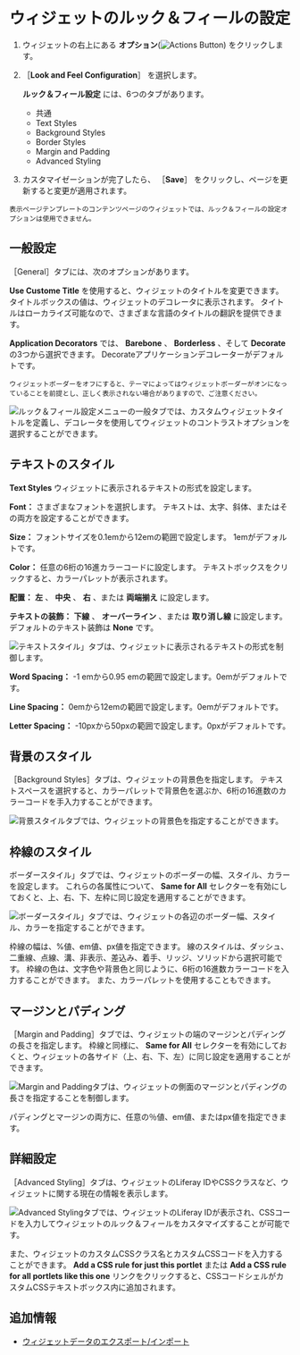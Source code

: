 # ウィジェットのルック＆フィールの設定

1.  ウィジェットの右上にある **オプション**(![Actions Button](../../../../images/icon-actions.png)) をクリックします。

1. ［**Look and Feel Configuration**］ を選択します。

    **ルック＆フィール設定** には、6つのタブがあります。
    - 共通
    - Text Styles
    - Background Styles
    - Border Styles
    - Margin and Padding
    - Advanced Styling

1. カスタマイゼーションが完了したら、 ［**Save**］ をクリックし、ページを更新すると変更が適用されます。

```{note}
表示ページテンプレートのコンテンツページのウィジェットでは、ルック＆フィールの設定オプションは使用できません。
```

## 一般設定

［General］タブには、次のオプションがあります。

**Use Custome Title** を使用すると、ウィジェットのタイトルを変更できます。 タイトルボックスの値は、ウィジェットのデコレータに表示されます。 タイトルはローカライズ可能なので、さまざまな言語のタイトルの翻訳を提供できます。

**Application Decorators** では、 **Barebone** 、 **Borderless** 、そして **Decorate** の3つから選択できます。 Decorateアプリケーションデコレーターがデフォルトです。

```{important}
ウィジェットボーダーをオフにすると、テーマによってはウィジェットボーダーがオンになっていることを前提とし、正しく表示されない場合がありますので、ご注意ください。
```

![ルック＆フィール設定メニューの一般タブでは、カスタムウィジェットタイトルを定義し、デコレータを使用してウィジェットのコントラストオプションを選択することができます。](./configuring-widget-look-and-feel/images/01.png)

## テキストのスタイル

**Text Styles** ウィジェットに表示されるテキストの形式を設定します。

**Font：** さまざまなフォントを選択します。 テキストは、太字、斜体、またはその両方を設定することができます。

**Size：** フォントサイズを0.1emから12emの範囲で設定します。 1emがデフォルトです。

**Color：** 任意の6桁の16進カラーコードに設定します。 テキストボックスをクリックすると、カラーパレットが表示されます。

**配置：** **左** 、 **中央** 、 **右** 、または **両端揃え** に設定します。

**テキストの装飾：** **下線** 、 **オーバーライン** 、または **取り消し線** に設定します。 デフォルトのテキスト装飾は **None** です。

![テキストスタイル」タブは、ウィジェットに表示されるテキストの形式を制御します。](./configuring-widget-look-and-feel/images/02.png)

**Word Spacing：** -1 emから0.95 emの範囲で設定します。0emがデフォルトです。

**Line Spacing：** 0emから12emの範囲で設定します。0emがデフォルトです。

**Letter Spacing：** -10pxから50pxの範囲で設定します。0pxがデフォルトです。

## 背景のスタイル

［Background Styles］タブは、ウィジェットの背景色を指定します。 テキストスペースを選択すると、カラーパレットで背景色を選ぶか、6桁の16進数のカラーコードを手入力することができます。

![背景スタイルタブでは、ウィジェットの背景色を指定することができます。](./configuring-widget-look-and-feel/images/03.png)

## 枠線のスタイル

ボーダースタイル」タブでは、ウィジェットのボーダーの幅、スタイル、カラーを設定します。 これらの各属性について、 **Same for All** セレクターを有効にしておくと、上、右、下、左枠に同じ設定を適用することができます。

![ボーダースタイル」タブでは、ウィジェットの各辺のボーダー幅、スタイル、カラーを指定することができます。](./configuring-widget-look-and-feel/images/04.png)

枠線の幅は、%値、em値、px値を指定できます。 線のスタイルは、ダッシュ、二重線、点線、溝、非表示、差込み、着手、リッジ、ソリッドから選択可能です。 枠線の色は、文字色や背景色と同じように、6桁の16進数カラーコードを入力することができます。 また、カラーパレットを使用することもできます。

## マージンとパディング

［Margin and Padding］タブでは、ウィジェットの端のマージンとパディングの長さを指定します。 枠線と同様に、 **Same for All** セレクターを有効にしておくと、ウィジェットの各サイド（上、右、下、左）に同じ設定を適用することができます。

![Margin and Paddingタブは、ウィジェットの側面のマージンとパディングの長さを指定することを制御します。](./configuring-widget-look-and-feel/images/05.png)

パディングとマージンの両方に、任意の％値、em値、またはpx値を指定できます。

## 詳細設定

［Advanced Styling］タブは、ウィジェットのLiferay IDやCSSクラスなど、ウィジェットに関する現在の情報を表示します。

![Advanced Stylingタブでは、ウィジェットのLiferay IDが表示され、CSSコードを入力してウィジェットのルック＆フィールをカスタマイズすることが可能です。](./configuring-widget-look-and-feel/images/06.png)

また、ウィジェットのカスタムCSSクラス名とカスタムCSSコードを入力することができます。 **Add a CSS rule for just this portlet** または **Add a CSS rule for all portlets like this one** リンクをクリックすると、CSSコードシェルがカスタムCSSテキストボックス内に追加されます。

## 追加情報

- [ウィジェットデータのエクスポート/インポート](../configuring-widgets/exporting-importing-widget-data.md)
